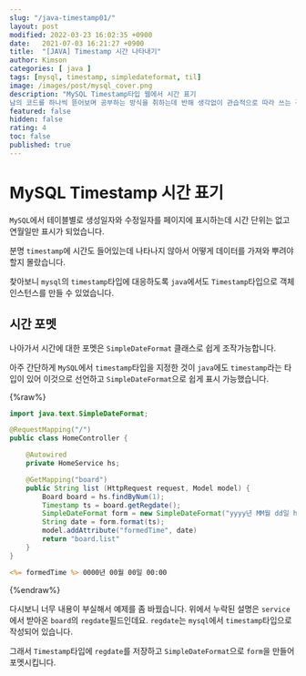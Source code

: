 ```yaml
---
slug: "/java-timestamp01/"
layout: post
modified: 2022-03-23 16:02:35 +0900
date:   2021-07-03 16:21:27 +0900
title:  "[JAVA] Timestamp 시간 나타내기"
author: Kimson
categories: [ java ]
tags: [mysql, timestamp, simpledateformat, til]
image: /images/post/mysql_cover.png
description: "MySQL Timestamp타입 웹에서 시간 표기  
남의 코드를 하나씩 뜯어보며 공부하는 방식을 취하는데 반해 생각없이 관습적으로 따라 쓰는 경우가 종종 있습니다."
featured: false
hidden: false
rating: 4
toc: false
published: true
---
```


# MySQL Timestamp 시간 표기

`MySQL`에서 테이블별로 생성일자와 수정일자를 페이지에 표시하는데 시간 단위는 없고 연월일만 표시가 되었습니다.

분명 `timestamp`에 시간도 들어있는데 나타나지 않아서 어떻게 데이터를 가져와 뿌려야할지 몰랐습니다.

찾아보니 `mysql`의 `timestamp`타입에 대응하도록 `java`에서도 `Timestamp`타입으로 객체 인스턴스를 만들 수 있었습니다.

## 시간 포멧

나아가서 시간에 대한 포멧은 `SimpleDateFormat` 클래스로 쉽게 조작가능합니다.

아주 간단하게 `MySQL`에서 `timestamp`타입을 지정한 것이 `java`에도 `timestamp`라는 타입이 있어 이것으로 선언하고 `SimpleDateFormat`으로 쉽게 표시 가능했습니다.

{%raw%}

```java
import java.text.SimpleDateFormat;

@RequestMapping("/")
public class HomeController {

    @Autowired
    private HomeService hs;

    @GetMapping("board")
    public String list (HttpRequest request, Model model) {
        Board board = hs.findByNum(1);
        Timestamp ts = board.getRegdate();
        SimpleDateFormat form = new SimpleDateFormat("yyyy년 MM월 dd일 hh:mm");
        String date = form.format(ts);
        model.addAttribute("formedTime", date)
        return "board.list"
    }
}

```

```jsp
<%= formedTime %> 0000년 00월 00일 00:00
```

{%endraw%}

다시보니 너무 내용이 부실해서 예제를 좀 바꿨습니다. 위에서 누락된 설명은 `service`에서 받아온 `board`의 `regdate`필드인데요. `regdate`는 `mysql`에서 `timestamp`타입으로 작성되어 있습니다.

그래서 `Timestamp`타입에 `regdate`를 저장하고 `SimpleDateFormat`으로 `form`을 만들어 포멧시킵니다.